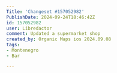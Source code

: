 ```yaml
---
Title: 'Changeset #157052982'
PublishDate: 2024-09-24T18:46:42Z
id: 157052982
user: Libredactor
comment: Updated a supermarket shop
created_by: Organic Maps ios 2024.09.08
tags:
- Montenegro
- Bar

---
```


